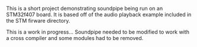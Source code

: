 This is a short project demonstrating soundpipe being run on an STM32f407 board.
It is based off of the audio playback example included in the STM firware directory.

This is a work in progress... Soundpipe needed to be modified to work with a
cross compiler and some modules had to be removed.

